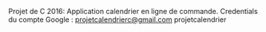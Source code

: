 Projet de C 2016: Application calendrier en ligne de commande.
Credentials du compte Google : projetcalendrierc@gmail.com
			       projetcalendrier
